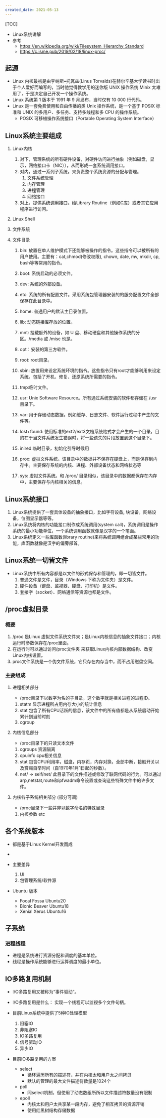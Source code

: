 ```yaml
---
created_date: 2021-05-13
---
```


[TOC]

- Linux系统讲解
- 参考
    - https://en.wikipedia.org/wiki/Filesystem_Hierarchy_Standard
    - https://c.isme.pub/2019/02/18/linux-proc/

## 起源
- Linux 内核最初是由李纳斯•托瓦兹(Linus Torvalds)在赫尔辛基大学读书时出于个人爱好而编写的，当时他觉得教学用的迷你版 UNIX 操作系统 Minix 太难用了，于是决定自己开发一个操作系统。
- Linux 系统第 1 版本于 1991 年 9 月发布，当时仅有 10 000 行代码。
- Linux 是一套免费使用和自由传播的类 Unix 操作系统，是一个基于 POSIX 标准和 UNIX 的多用户、多任务、支持多线程和多 CPU 的操作系统。
    - POSIX 可移植操作系统接口（Portable Operating System Interface）

## Linux系统主要组成
1. Linux内核
    1. 对下，管理系统的所有硬件设备，对硬件访问进行抽象（例如磁盘，显示，网络接口卡（NIC）），从而形成一套系统调用接口。
    2. 对内，通过一系列子系统，来负责整个系统资源的分配与管理。
       1. 文件系统管理
       2. 内存管理
       3. 进程管理
       4. 网络接口
    3. 对上，提供系统调用接口，给Library Routine（例如C库）或者其它应用程序进行访问。

2. Linux Shell 

3. 文件系统

4. 文件目录
    1. bin: 放置在单人维护模式下还能够被操作的指令。这些指令可以被所有的用户使用。主要有：cat,chmod(修改权限), chown, date, mv, mkdir, cp, bash等等常用的指令。
    2. boot: 系统启动的必须文件。
    3. dev: 系统的外部设备。
    4. etc: 系统的所有配置文件。采用系统包管理器安装的的服务配置文件全部保存在此目录中。
    5. home: 普通用户的默认主目录位置。
    6. lib: 动态链接库存放的位置。
    7. mnt: 挂载额外的设备，如 U 盘、移动硬盘和其他操作系统的分区。/media 或 /misc 也是。
    8. opt：安装的第三方软件。
    9. root: root目录。
    10. sbin: 放置用来设定系统环境的指令。这些指令只有root才能够利用来设定系统。包括了开机、修复、还原系统所需要的指令。
    11. tmp:临时文件。
    12. usr:  Unix Software Resource。所有通过系统安装的软件都存储在 /usr 目录下。
    13. var: 用于存储动态数据，例如缓存、日志文件、软件运行过程中产生的文件等。

    14. lost+found: 使用标准的ext2/ext3文档系统格式才会产生的一个目录，目的在于当文件系统发生错误时，将一些遗失的片段放置到这个目录下。
    15. inired:临时目录，初始化引导时候用
    16. proc: 虚拟文件系统。该目录中的数据并不保存在硬盘上，而是保存到内存中。主要保存系统的内核、进程、外部设备状态和网络状态等
    17. sys: 虚拟文件系统。和 /proc/ 目录相似，该目录中的数据都保存在内存中，主要保存与内核相关的信息。

## Linux系统接口
1. Linux系统提供了一套具体设备的抽象接口，比如字符设备, 块设备，网络设备，位图显示器等等。
2. Linux系统将内核的功能接口制作成系统调用(system call)，系统调用是操作系统的最小功能单位，一个系统调用函数就像是汉字的一个笔画。
3. Linux系统定义一些库函数(library routine)来将系统调用组合成某些常用的功能，库函数就像是汉字的偏旁部首。


## Linux系统一切皆文件
- Linux系统中所有内容都是以文件的形式保存和管理的，即一切皆文件。
    1. 普通文件是文件，目录（Windows 下称为文件夹）是文件。
    2. 硬件设备（键盘、监视器、硬盘、打印机）是文件。
    3. 套接字（socket）、网络通信等资源也都是文件。

## /proc虚拟目录
### 概要
1. /proc 是Linux 虚拟文件系统文件夹；是Linux内核信息的抽象文件接口；内核运行时参数保存在/proc里面。
2. 在运行时可以通过访问/proc文件夹 来获取Linux内核内部数据结构、改变Linux内核设置。
3. proc文件系统是一个伪文件系统，它只存在内存当中，而不占用磁盘空间。
### 主要组成
1. 进程相关部分
    - /proc目录下以数字为名的子目录，这个数字就是相关进程的进程ID。
    1. statm 显示进程所占用内存大小的统计信息
    2. stat 包含了所有CPU活跃的信息，该文件中的所有值都是从系统启动开始累计到当前时刻
    3. cgroup

2. 内核信息部分
    - /proc目录下的只读文本文件
    1. cgroups 资源隔离
    2. cpuinfo cpu相关信息
    3. stat 包含CPU利用率，磁盘，内存页，内存对换，全部中断，接触开关以及赏赐自举时间（自1970年1月1日起的秒数）。
    4. net/ -> self/net/  此目录下的文件描述或修改了联网代码的行为。可以通过arp,netstat,route和ipfwadm命令设置或查询这些特殊文件中的许多文件。

3. 内核各子系统相关部分 (部分可调) 
    - /proc目录下一些并非以数字命名的特殊目录
    1. 内核参数 etc

## 各个系统版本
- 都是基于Linux Kernel开发而成
- 
- 主要差异
    1. UI
    2. 包管理系统/软件源

- Ubuntu 版本
    - Focal Fossa Ubuntu20
    - Bionic Beaver Ubuntu18
    - Xenial Xerus Ubuntu16

## 子系统
### 进程线程
- 进程是系统进行资源分配和调度的基本单位。
- 线程是操作系统能够进行运算调度的最小单位。

## IO多路复用机制
- I/O多路复用又被称为“事件驱动”。
- I/O多路复用是什么： 实现一个线程可以监视多个文件句柄。


- 目前Linux系统中提供了5种IO处理模型
    1. 阻塞IO
    2. 非阻塞IO
    3. IO多路复用
    4. 信号驱动IO
    5. 异步IO

- 目前IO多路复用的方案
    - select
        - 循环遍历所有的描述符，并在内核太和用户太之间拷贝
        - 默认的管理的最大文件描述符数量是1024个
    - poll
        - 同select机制，但使用了动态数组所所以文件描述符数量没有限制
    - epoll
        - 内核太和用户太共享某一段内存，避免了相互拷贝的资源开销
        - 使用红黑树结构存储数据

